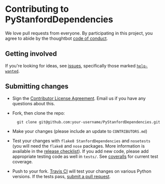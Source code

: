 # Contributing to PyStanfordDependencies

We love pull requests from everyone. By participating in this project, you agree to abide by the thoughtbot [code of conduct].

## Getting involved

If you're looking for ideas, see [issues][issues], specifically those marked [`help-wanted`][helpwanted].

## Submitting changes

* Sign the [Contributor License Agreement](https://www.dropbox.com/s/woyyhxej4y0t2rw/cla-individual-PyStanfordDependencies.rtf?dl=1).
  Email us if you have any questions about this.

* Fork, then clone the repo:

        git clone git@github.com:your-username/PyStanfordDependencies.git

* Make your changes (please include an update to `CONTRIBUTORS.md`)

* Test your changes with `flake8 StanfordDependencies` and `nosetests` (you will need the `flake8` and `nose` packages. More information is available in the [release checklist][checklist]). If you add new code, please add appropriate testing code as well in `tests/`. See [coveralls][coveralls] for current test coverage.

* Push to your fork. [Travis CI][travisci] will test your changes on various Python versions. If the tests pass, [submit a pull request][pr].

[code of conduct]: https://thoughtbot.com/open-source-code-of-conduct
[issues]: https://github.com/dmcc/PyStanfordDependencies/issues
[helpwanted]: https://github.com/dmcc/PyStanfordDependencies/issues?q=is%3Aopen+is%3Aissue+label%3A%22help+wanted%22
[checklist]: https://github.com/dmcc/PyStanfordDependencies/blob/master/CHECKLIST.txt
[coveralls]: https://coveralls.io/r/dmcc/PyStanfordDependencies?branch=master
[travisci]: https://travis-ci.org/dmcc/PyStanfordDependencies/
[pr]: https://github.com/dmcc/PyStanfordDepdendencies/compare/
